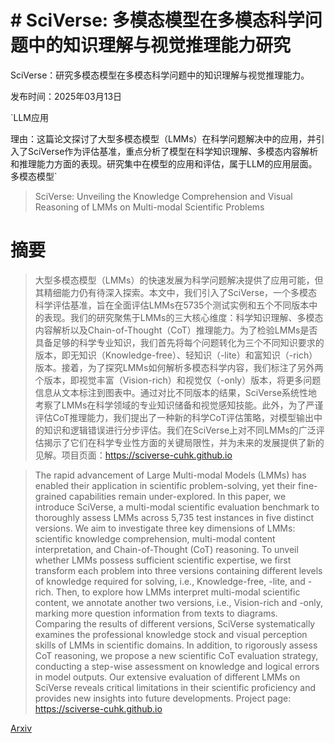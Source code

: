 # # SciVerse: 多模态模型在多模态科学问题中的知识理解与视觉推理能力研究
SciVerse：研究多模态模型在多模态科学问题中的知识理解与视觉推理能力。

发布时间：2025年03月13日

`LLM应用

理由：这篇论文探讨了大型多模态模型（LMMs）在科学问题解决中的应用，并引入了SciVerse作为评估基准，重点分析了模型在科学知识理解、多模态内容解析和推理能力方面的表现。研究集中在模型的应用和评估，属于LLM的应用层面。` `多模态模型`

> SciVerse: Unveiling the Knowledge Comprehension and Visual Reasoning of LMMs on Multi-modal Scientific Problems

# 摘要

> 大型多模态模型（LMMs）的快速发展为科学问题解决提供了应用可能，但其精细能力仍有待深入探索。本文中，我们引入了SciVerse，一个多模态科学评估基准，旨在全面评估LMMs在5735个测试实例和五个不同版本中的表现。我们的研究聚焦于LMMs的三大核心维度：科学知识理解、多模态内容解析以及Chain-of-Thought（CoT）推理能力。为了检验LMMs是否具备足够的科学专业知识，我们首先将每个问题转化为三个不同知识要求的版本，即无知识（Knowledge-free）、轻知识（-lite）和富知识（-rich）版本。接着，为了探究LMMs如何解析多模态科学内容，我们标注了另外两个版本，即视觉丰富（Vision-rich）和视觉仅（-only）版本，将更多问题信息从文本标注到图表中。通过对比不同版本的结果，SciVerse系统性地考察了LMMs在科学领域的专业知识储备和视觉感知技能。此外，为了严谨评估CoT推理能力，我们提出了一种新的科学CoT评估策略，对模型输出中的知识和逻辑错误进行分步评估。我们在SciVerse上对不同LMMs的广泛评估揭示了它们在科学专业性方面的关键局限性，并为未来的发展提供了新的见解。项目页面：https://sciverse-cuhk.github.io

> The rapid advancement of Large Multi-modal Models (LMMs) has enabled their application in scientific problem-solving, yet their fine-grained capabilities remain under-explored. In this paper, we introduce SciVerse, a multi-modal scientific evaluation benchmark to thoroughly assess LMMs across 5,735 test instances in five distinct versions. We aim to investigate three key dimensions of LMMs: scientific knowledge comprehension, multi-modal content interpretation, and Chain-of-Thought (CoT) reasoning. To unveil whether LMMs possess sufficient scientific expertise, we first transform each problem into three versions containing different levels of knowledge required for solving, i.e., Knowledge-free, -lite, and -rich. Then, to explore how LMMs interpret multi-modal scientific content, we annotate another two versions, i.e., Vision-rich and -only, marking more question information from texts to diagrams. Comparing the results of different versions, SciVerse systematically examines the professional knowledge stock and visual perception skills of LMMs in scientific domains. In addition, to rigorously assess CoT reasoning, we propose a new scientific CoT evaluation strategy, conducting a step-wise assessment on knowledge and logical errors in model outputs. Our extensive evaluation of different LMMs on SciVerse reveals critical limitations in their scientific proficiency and provides new insights into future developments. Project page: https://sciverse-cuhk.github.io

[Arxiv](https://arxiv.org/abs/2503.10627)